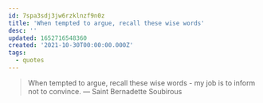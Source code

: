 ```yaml
---
id: 7spa3sdj3jw6rzklnzf9n0z
title: 'When tempted to argue, recall these wise words'
desc: ''
updated: 1652716548360
created: '2021-10-30T00:00:00.000Z'
tags:
  - quotes
---
```


> When tempted to argue, recall these wise words - my job is to inform not to convince. — Saint Bernadette Soubirous
